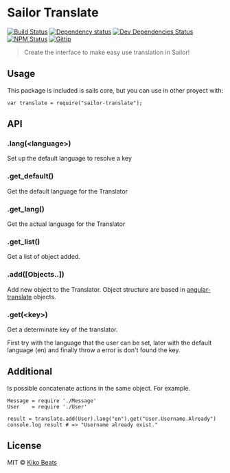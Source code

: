 # Sailor Translate

[![Build Status](http://img.shields.io/travis/sailorjs/sailor-translate/master.svg?style=flat)](https://travis-ci.org/sailorjs/sailor-translate)
[![Dependency status](http://img.shields.io/david/sailorjs/sailor-translate.svg?style=flat)](https://david-dm.org/sailorjs/sailor-translate)
[![Dev Dependencies Status](http://img.shields.io/david/dev/sailorjs/sailor-translate.svg?style=flat)](https://david-dm.org/sailorjs/sailor-translate#info=devDependencies)
[![NPM Status](http://img.shields.io/npm/dm/sailor-translate.svg?style=flat)](https://www.npmjs.org/package/sailor-translate)
[![Gittip](http://img.shields.io/gittip/Kikobeats.svg?style=flat)](https://www.gittip.com/Kikobeats/)


> Create the interface to make easy use translation in Sailor!


## Usage

This package is included is sails core, but you can use in other proyect with:

```
var translate = require("sailor-translate");
```

## API

### .lang(\<language>)

Set up the default language to resolve a key

### .get_default()

Get the default language for the Translator

### .get_lang()

Get the actual language for the Translator

### .get_list()

Get a list of object added.

### .add([Objects..])

Add new object to the Translator. Object structure are based in [angular-translate](https://github.com/angular-translate/angular-translate) objects.

### .get(\<key>)

Get a determinate key of the translator. 

First try with the language that the user can be set, later with the default language (en) and finally throw a error is don't found the key.


## Additional

Is possible concatenate actions in the same object. For example.

```
Message = require './Message'
User    = require './User'

result = translate.add(User).lang("en").get("User.Username.Already")
console.log result # => "Username already exist."

```



## License

MIT © [Kiko Beats](http://www.kikobeats.com)


